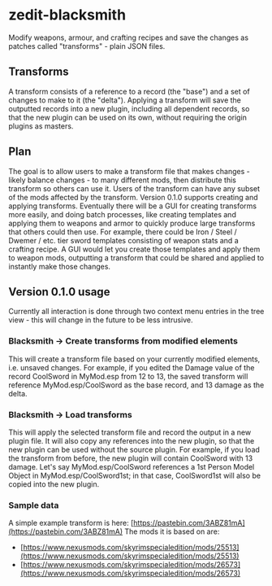 # zedit-blacksmith
Modify weapons, armour, and crafting recipes and save the changes as patches called "transforms" - plain JSON files.
## Transforms
A transform consists of a reference to a record (the "base") and a set of changes to make to it (the "delta").
Applying a transform will save the outputted records into a new plugin, including all dependent records, so that the new plugin can be used on its own, without requiring the origin plugins as masters.
## Plan
The goal is to allow users to make a transform file that makes changes - likely balance changes - to many different mods, then distribute this transform so others can use it.  Users of the transform can have any subset of the mods affected by the transform.
Version 0.1.0 supports creating and applying transforms.  Eventually there will be a GUI for creating transforms more easily, and doing batch processes, like creating templates and applying them to weapons and armor to quickly produce large transforms that others could then use.
For example, there could be Iron / Steel / Dwemer / etc. tier sword templates consisting of weapon stats and a crafting recipe.  A GUI would let you create those templates and apply them to weapon mods, outputting a transform that could be shared and applied to instantly make those changes.
## Version 0.1.0 usage
Currently all interaction is done through two context menu entries in the tree view - this will change in the future to be less intrusive.
### Blacksmith -> Create transforms from modified elements
This will create a transform file based on your currently modified elements, i.e. unsaved changes.
For example, if you edited the Damage value of the record CoolSword in MyMod.esp from 12 to 13, the saved transform will reference MyMod.esp/CoolSword as the base record, and 13 damage as the delta.
### Blacksmith -> Load transforms
This will apply the selected transform file and record the output in a new plugin file.  It will also copy any references into the new plugin, so that the new plugin can be used without the source plugin.
For example, if you load the transform from before, the new plugin will contain CoolSword with 13 damage.  Let's say MyMod.esp/CoolSword references a 1st Person Model Object in MyMod.esp/CoolSword1st; in that case, CoolSword1st will also be copied into the new plugin.
### Sample data
A simple example transform is here: [https://pastebin.com/3ABZ81mA](https://pastebin.com/3ABZ81mA)
The mods it is based on are:
- [https://www.nexusmods.com/skyrimspecialedition/mods/25513](https://www.nexusmods.com/skyrimspecialedition/mods/25513)
 - [https://www.nexusmods.com/skyrimspecialedition/mods/26573](https://www.nexusmods.com/skyrimspecialedition/mods/26573)